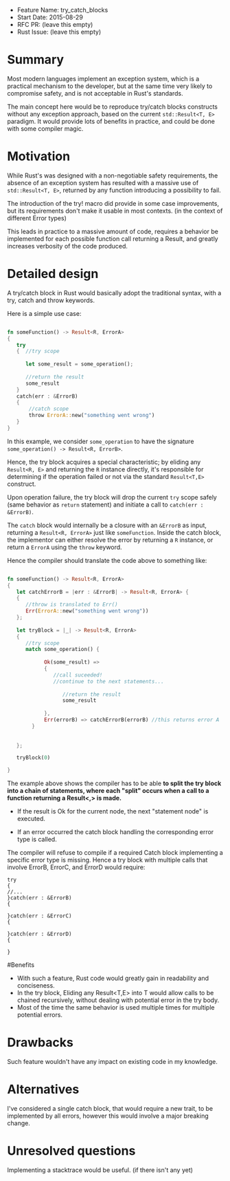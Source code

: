 - Feature Name: try_catch_blocks
- Start Date: 2015-08-29
- RFC PR: (leave this empty)
- Rust Issue: (leave this empty)

# Summary

Most modern languages implement an exception system, which is a practical mechanism to the developer, but at the same time very likely to compromise safety, and is not acceptable in Rust's standards.

The main concept here would be to reproduce try/catch blocks constructs without any exception approach, based on the current `std::Result<T, E>` paradigm. It would provide lots of benefits in practice, and could be done with some compiler magic.


# Motivation

While Rust's was designed with a non-negotiable safety requirements,  the absence of an exception system has resulted with a massive use of `std::Result<T, E>`, returned by any function introducing a possibility to fail.

The introduction of the try! macro did provide in some case improvements, but its requirements don't make it usable in most contexts. (in the context of different Error types)

This leads in practice to a massive amount of code, requires a behavior be implemented for each possible function call returning a Result, and greatly increases verbosity of the code produced.


# Detailed design

A try/catch block in Rust would basically adopt the traditional syntax, with a try, catch and throw keywords.

Here is a simple use case:

```rust

fn someFunction() -> Result<R, ErrorA>
{
   try
   {  //try scope
      
      let some_result = some_operation();
      
      //return the result
      some_result 
   }
   catch(err : &ErrorB)
   {
       //catch scope
       throw ErrorA::new("something went wrong")
   }
}

```
In this example, we consider `some_operation` to have the signature `some_operation() -> Result<R, ErrorB>`.

Hence, the try block acquires a special characteristic; by eliding any `Result<R, E>` and returning the `R` instance directly, it's responsible for determining if the operation failed or not via the standard `Result<T,E>` construct.

Upon operation failure, the try block will drop the current `try` scope safely (same behavior as `return` statement) and initiate a call to `catch(err : &ErrorB)`.

The `catch` block would internally be a closure with an `&ErrorB` as input, returning a `Result<R, ErrorA>` just like `someFunction`.
Inside the catch block, the implementor can either resolve the error by returning a `R` instance, or return a `ErrorA` using the `throw` keyword.

Hence the compiler should translate the code above to something like:

```rust

fn someFunction() -> Result<R, ErrorA>
{
   let catchErrorB = |err : &ErrorB| -> Result<R, ErrorA> {
   {
      //throw is translated to Err()
      Err(ErrorA::new("something went wrong")) 
   };
   
   let tryBlock = |_| -> Result<R, ErrorA>
   {
      //try scope
      match some_operation() {
           
            Ok(some_result) => 
            {
               //call suceeded!
               //continue to the next statements...
               
                  //return the result
                  some_result
               
            },
            Err(errorB) => catchErrorB(errorB) //this returns error A
        }
      
    
   };

   tryBlock(0)

}

```

The example above shows the compiler has to be able **to split the try block into a chain of statements, where each "split" occurs when a call to a function returning a Result<,> is made.**

- If the result is Ok for the current node, the next "statement node"  is executed.

- If an error occurred the catch block handling the corresponding error type is called.

The compiler will refuse to compile if a required Catch block implementing a specific error type is missing. 
Hence a try block with multiple calls that involve ErrorB, ErrorC, and ErrorD would require:
```
try
{
//...
}catch(err : &ErrorB)
{

}catch(err : &ErrorC)
{

}catch(err : &ErrorD)
{

}
```

#Benefits

- With such a feature, Rust code would greatly gain in readability and conciseness.
- In the try block, Eliding any Result<T,E> into T would allow calls to be chained recursively, without dealing with potential error in the try body.
- Most of the time the same behavior is used multiple times for multiple potential errors.

# Drawbacks

Such feature wouldn't have any impact on existing code in my knowledge.

# Alternatives

I've considered a single catch block, that would require a new trait, to be implemented by all errors, however this would involve a major breaking change.

# Unresolved questions

Implementing a stacktrace would be useful. (if there isn't any yet)
